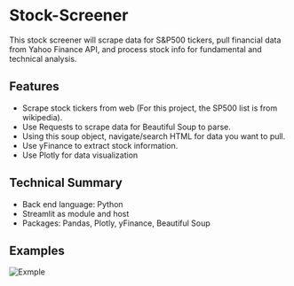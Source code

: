 # Stock-Screener

This stock screener will scrape data for S&P500 tickers, pull financial data from Yahoo Finance API, and process stock info for fundamental and technical analysis.
## Features
* Scrape stock tickers from web (For this project, the SP500 list is from wikipedia). 
* Use Requests to scrape data for Beautiful Soup to parse.
* Using this soup object, navigate/search HTML for data you want to pull. 
* Use yFinance to extract stock information.
* Use Plotly for data visualization
## Technical Summary
* Back end language: Python
* Streamlit as module and host
* Packages: Pandas, Plotly, yFinance, Beautiful Soup
  
## Examples

![Exmple](https://media.giphy.com/media/SpeDcZnhHAJuy2gTOQ/giphy.gif?cid=790b76112a42207a25bf6f094a4ab70cb2c37dc28d96903b&rid=giphy.gif&ct=g)
  

